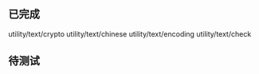 ﻿已完成
--------------------------------------------
utility/text/crypto
utility/text/chinese
utility/text/encoding
utility/text/check

待测试
--------------------------------------------




